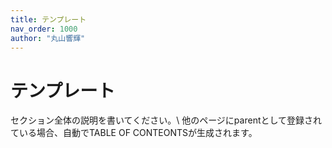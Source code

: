 ```yaml
---
title: テンプレート
nav_order: 1000
author: "丸山響輝"
---
```


# テンプレート

セクション全体の説明を書いてください。\\
他のページにparentとして登録されている場合、自動でTABLE OF CONTEONTSが生成されます。
